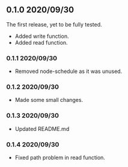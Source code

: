 ## 0.1.0 2020/09/30
The first release, yet to be fully tested.
- Added write function.
- Added read function.

### 0.1.1 2020/09/30
- Removed node-schedule as it was unused.

### 0.1.2 2020/09/30
- Made some small changes.

### 0.1.3 2020/09/30
- Updated README.md

### 0.1.4 2020/09/30
- Fixed path problem in read function.